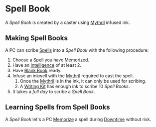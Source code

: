 # Spell Book

A *Spell Book* is created by a caster using [Mythril](../Mythril.md) infused ink.

## Making Spell Books

A PC can scribe [Spells](../../Spells.md) into a *Spell Book* with the following procedure:

1. Choose a [Spell](../../Spells.md) you have [Memorized](Spell%20Memorization.md).
2. Have an [Intelligence](../../../Player%20Characters/The%20Ability%20Scores/Intelligence.md) of at least 2.
3. Have [Blank Book](../../../Items%20and%20Gear/Gear/100%20Coins/Blank%20Book.md) ready.
4. Infuse an inkwell with the [Mythril](../Mythril.md) required to cast the spell.
	1. Once the [Mythril](../Mythril.md) is in the ink, it can only be used for scribing.
	2. A [Writing Kit](../../../Items%20and%20Gear/Gear/50%20Coins/Writing%20Kit.md) has enough ink to scribe 10 *Spell Books*.
5. It takes a *full day* to scribe a *Spell Book*.

## Learning Spells from Spell Books

A *Spell Book* let's a PC [Memorize](Spell%20Memorization.md) a spell during [Downtime](../../../Player%20Characters/Derived%20Statistics/Level.md#Downtime) without risk.
